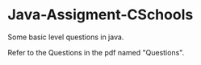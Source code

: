 # Java-Assigment-CSchools
Some basic level questions in java.




Refer to the Questions in the pdf named "Questions".
